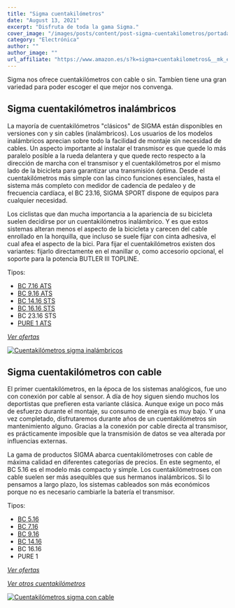 ```yaml
---
title: "Sigma cuentakilómetros"
date: "August 13, 2021"
excerpt: "Disfruta de toda la gama Sigma."
cover_image: "/images/posts/content/post-sigma-cuentakilometros/portada-sigma-cuentakilometros.jpg"
category: "Electrónica"
author: ""
author_image: ""
url_affiliate: "https://www.amazon.es/s?k=sigma+cuentakilometros&__mk_es_ES=%C3%85M%C3%85%C5%BD%C3%95%C3%91&linkCode=ll2&tag=devser-21&linkId=1d73479ad2ddf883f0b22642d0ccd455&language=es_ES&ref_=as_li_ss_tl"
---
```


Sigma nos ofrece cuentakilómetros con cable o sin. Tambíen tiene una gran variedad para poder escoger el que mejor nos convenga.

## Sigma cuentakilómetros inalámbricos

La mayoría de cuentakilómetros "clásicos" de SIGMA están disponibles en versiones con y sin cables (inalámbricos). Los usuarios de los modelos inalámbricos aprecian sobre todo la facilidad de montaje sin necesidad de cables. Un aspecto importante al instalar el transmisor es que quede lo más paralelo posible a la rueda delantera y que quede recto respecto a la dirección de marcha con el transmisor y el cuentakilómetros por el mismo lado de la bicicleta para garantizar una transmisión óptima. Desde el cuentakilómetros más simple con las cinco funciones esenciales, hasta el sistema más completo con medidor de cadencia de pedaleo y de frecuencia cardíaca, el BC 23.16, SIGMA SPORT dispone de equipos para cualquier necesidad.

Los ciclistas que dan mucha importancia a la apariencia de su bicicleta suelen decidirse por un cuentakilómetros inalámbrico. Y es que estos sistemas alteran menos el aspecto de la bicicleta y carecen del cable enrollado en la horquilla, que incluso se suele fijar con cinta adhesiva, el cual afea el aspecto de la bici. Para fijar el cuentakilómetros existen dos variantes: fijarlo directamente en el manillar o, como accesorio opcional, el soporte para la potencia BUTLER III TOPLINE.

Tipos:
- [BC 7.16 ATS](https://www.amazon.es/Sigma-Sport-Ciclocomputador-Unisex-adulto/dp/B01LXW6VNC?__mk_es_ES=%C3%85M%C3%85%C5%BD%C3%95%C3%91&dchild=1&keywords=BC+7.16+ATS&qid=1630873968&sr=8-12&linkCode=ll1&tag=devser-21&linkId=638036be26609ef129270d2c3b469d66&language=es_ES&ref_=as_li_ss_tl)
- [BC 9.16 ATS](https://www.amazon.es/Sigma-09162-Ciclocomputador-Unisex-adulto/dp/B01LZIOW94?__mk_es_ES=%C3%85M%C3%85%C5%BD%C3%95%C3%91&dchild=1&keywords=BC+9.16+ATS&qid=1630874124&sr=8-1&linkCode=ll1&tag=devser-21&linkId=c607c5655cfc6cac83de9132a0501ff0&language=es_ES&ref_=as_li_ss_tl)
- [BC 14.16 STS](https://www.amazon.es/Sigma-Sport-Ciclocomputador-Unisex-adulto/dp/B01LZZHUQL?__mk_es_ES=%C3%85M%C3%85%C5%BD%C3%95%C3%91&dchild=1&keywords=BC+14.16+STS&qid=1630943504&sr=8-2&linkCode=ll1&tag=devser-21&linkId=4803c5eec63e1bd202f04b2da01235be&language=es_ES&ref_=as_li_ss_tl)
- [BC 16.16 STS](https://www.amazon.es/Sigma-01616-Ciclocomputador-Unisex-Adulto/dp/B01LXDTGUK?__mk_es_ES=%C3%85M%C3%85%C5%BD%C3%95%C3%91&dchild=1&keywords=BC%2B16.16%2BSTS&qid=1630943549&sr=8-4&th=1&linkCode=ll1&tag=devser-21&linkId=3082f047cd715d28db5ff66bf6205bc7&language=es_ES&ref_=as_li_ss_tl)
- BC 23.16 STS
- [PURE 1 ATS](https://www.amazon.es/Sigma-Trendline-Cuentakil%C3%B3metros-Cables-Blanco/dp/B017800JUA?__mk_es_ES=%C3%85M%C3%85%C5%BD%C3%95%C3%91&dchild=1&keywords=PURE+1+ATS&qid=1630943621&sr=8-1&linkCode=ll1&tag=devser-21&linkId=14a549974eceaa0a7bc91554ffdb0ede&language=es_ES&ref_=as_li_ss_tl)

*[Ver ofertas](https://www.amazon.es/s?k=sigma+cuentakil%C3%B3metros&__mk_es_ES=%C3%85M%C3%85%C5%BD%C3%95%C3%91&crid=14VWXE8JIPSOO&sprefix=sigma+cuen%2Caps%2C200&linkCode=ll2&tag=devser-21&linkId=9cec0d190317a3d757983f8121067c6e&language=es_ES&ref_=as_li_ss_tl)*

[![Cuentakilómetros sigma inalámbricos](/images/posts/content/post-sigma-cuentakilometros/sigma-cuentakilometros-inalámbricos.jpg)](https://www.amazon.es/s?k=sigma+cuentakil%C3%B3metros&__mk_es_ES=%C3%85M%C3%85%C5%BD%C3%95%C3%91&crid=14VWXE8JIPSOO&sprefix=sigma+cuen%2Caps%2C200&linkCode=ll2&tag=devser-21&linkId=9cec0d190317a3d757983f8121067c6e&language=es_ES&ref_=as_li_ss_tl "Cuentakilómetros sigma inalámbricos")

## Sigma cuentakilómetros con cable

El primer cuentakilómetros, en la época de los sistemas analógicos, fue uno con conexión por cable al sensor. A día de hoy siguen siendo muchos los deportistas que prefieren esta variante clásica. Aunque exige un poco más de esfuerzo durante el montaje, su consumo de energía es muy bajo. Y una vez completado, disfrutaremos durante años de un cuentakilómetros sin mantenimiento alguno. Gracias a la conexión por cable directa al transmisor, es prácticamente imposible que la transmisión de datos se vea alterada por influencias externas.

La gama de productos SIGMA abarca cuentakilómetroses con cable de máxima calidad en diferentes categorías de precios. En este segmento, el BC 5.16 es el modelo más compacto y simple. Los cuentakilómetroses con cable suelen ser más asequibles que sus hermanos inalámbricos. Si lo pensamos a largo plazo, los sistemas cableados son más económicos porque no es necesario cambiarle la batería el transmisor.

Tipos:
- [BC 5.16](https://www.amazon.es/Sigma-Sport-Ciclocomputador-Unisex-adulto/dp/B000KC2402?__mk_es_ES=%C3%85M%C3%85%C5%BD%C3%95%C3%91&dchild=1&keywords=BC+5.16&qid=1630944040&sr=8-7&linkCode=ll1&tag=devser-21&linkId=0b00456bf6109c02cd5e48a32bc176f0&language=es_ES&ref_=as_li_ss_tl)
- [BC 7.16](https://www.amazon.es/Sigma-Sport-07160-Ciclocomputador-Unisex/dp/B075TJTDPD?__mk_es_ES=%C3%85M%C3%85%C5%BD%C3%95%C3%91&dchild=1&keywords=BC+7.16&qid=1630944105&sr=8-14&linkCode=ll1&tag=devser-21&linkId=2786ee2fbe178e63958b6c755c3bfd0b&language=es_ES&ref_=as_li_ss_tl)
- [BC 9.16](https://www.amazon.es/Sigma-09160-Cuenta-Kil%C3%B3metros-Unisex/dp/B000M6CGUO?__mk_es_ES=%C3%85M%C3%85%C5%BD%C3%95%C3%91&dchild=1&keywords=BC+9.16&qid=1630944150&sr=8-3&linkCode=ll1&tag=devser-21&linkId=d165fe9f91b9c18ae8e1f771b3a5c1cb&language=es_ES&ref_=as_li_ss_tl)
- [BC 14.16](https://www.amazon.es/Sigma-Sport-Ciclocomputador-Unisex-adulto/dp/B01LZZHUQL?__mk_es_ES=%C3%85M%C3%85%C5%BD%C3%95%C3%91&dchild=1&keywords=BC+14.16&qid=1630944184&sr=8-2&linkCode=ll1&tag=devser-21&linkId=79783aefacea26f18183bca156684e5e&language=es_ES&ref_=as_li_ss_tl)
- BC 16.16 
- PURE 1

*[Ver ofertas](https://www.amazon.es/s?k=sigma+cuentakilometros&__mk_es_ES=%C3%85M%C3%85%C5%BD%C3%95%C3%91&linkCode=ll2&tag=devser-21&linkId=1d73479ad2ddf883f0b22642d0ccd455&language=es_ES&ref_=as_li_ss_tl)*

*[Ver otros cuentakilómetros](https://www.amazon.es/s?k=cuentakilometros&__mk_es_ES=%C3%85M%C3%85%C5%BD%C3%95%C3%91&linkCode=ll2&tag=devser-21&linkId=92ea11a8d9560a4b40b78eb94cc77573&language=es_ES&ref_=as_li_ss_tl)*

[![Cuentakilómetros sigma con cable](/images/posts/content/post-sigma-cuentakilometros/sigma-cuentakilometros-con-cable.jpg)](https://www.amazon.es/s?k=sigma+cuentakil%C3%B3metros&__mk_es_ES=%C3%85M%C3%85%C5%BD%C3%95%C3%91&crid=14VWXE8JIPSOO&sprefix=sigma+cuen%2Caps%2C200&linkCode=ll2&tag=devser-21&linkId=9cec0d190317a3d757983f8121067c6e&language=es_ES&ref_=as_li_ss_tl "Cuentakilómetros sigma con cable")



